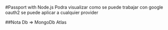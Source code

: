#Passport with Node.js
Podra visualizar como se puede trabajar con google oauth2 se puede aplicar a cualquier provider

##Nota
Db => MongoDb Atlas

